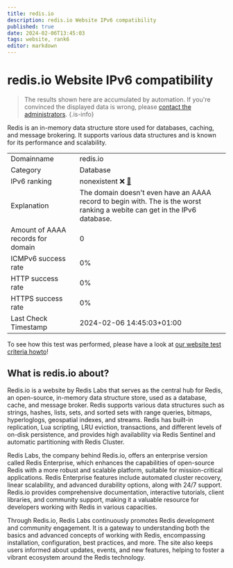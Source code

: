 ```yaml
---
title: redis.io
description: redis.io Website IPv6 compatibility
published: true
date: 2024-02-06T13:45:03
tags: website, rank6
editor: markdown
---
```


# redis.io Website IPv6 compatibility

> The results shown here are accumulated by automation. If you're convinced the displayed data is wrong, please [contact the administrators](/howto/chat). 
{.is-info}

Redis is an in-memory data structure store used for databases, caching, and message brokering. It supports various data structures and is known for its performance and scalability.


|   |   |
| - | - |
| Domainname | redis.io
| Category | Database |
| IPv6 ranking | nonexistent :x: [🔗](/howto/ranking) |
| Explanation | The domain doesn't even have an AAAA record to begin with. The is the worst ranking a webite can get in the IPv6 database. |
| Amount of AAAA records for domain | 0 |
| ICMPv6 success rate | 0%|
| HTTP success rate | 0% |
| HTTPS success rate | 0% |
| Last Check Timestamp | 2024-02-06 14:45:03+01:00 |

To see how this test was performed, please have a look at [our website test criteria howto](/howto/testcriteria/website)!


## What is redis.io about?
Redis.io is a website by Redis Labs that serves as the central hub for Redis, an open-source, in-memory data structure store, used as a database, cache, and message broker. Redis supports various data structures such as strings, hashes, lists, sets, and sorted sets with range queries, bitmaps, hyperloglogs, geospatial indexes, and streams. Redis has built-in replication, Lua scripting, LRU eviction, transactions, and different levels of on-disk persistence, and provides high availability via Redis Sentinel and automatic partitioning with Redis Cluster.

Redis Labs, the company behind Redis.io, offers an enterprise version called Redis Enterprise, which enhances the capabilities of open-source Redis with a more robust and scalable platform, suitable for mission-critical applications. Redis Enterprise features include automated cluster recovery, linear scalability, and advanced durability options, along with 24/7 support. Redis.io provides comprehensive documentation, interactive tutorials, client libraries, and community support, making it a valuable resource for developers working with Redis in various capacities.

Through Redis.io, Redis Labs continuously promotes Redis development and community engagement. It is a gateway to understanding both the basics and advanced concepts of working with Redis, encompassing installation, configuration, best practices, and more. The site also keeps users informed about updates, events, and new features, helping to foster a vibrant ecosystem around the Redis technology.


